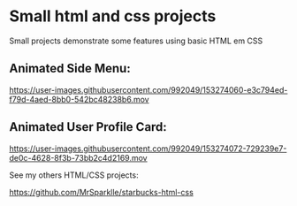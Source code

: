 # Small html and css projects

Small projects demonstrate some features using basic HTML em CSS

## Animated Side Menu:
https://user-images.githubusercontent.com/992049/153274060-e3c794ed-f79d-4aed-8bb0-542bc48238b6.mov

## Animated User Profile Card:
https://user-images.githubusercontent.com/992049/153274072-729239e7-de0c-4628-8f3b-73bb2c4d2169.mov


See my others HTML/CSS projects:

https://github.com/MrSparklle/starbucks-html-css
